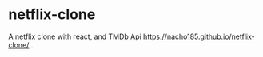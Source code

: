 # netflix-clone
A netflix clone with react, and TMDb Api
https://nacho185.github.io/netflix-clone/ .
